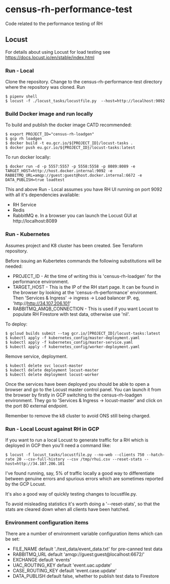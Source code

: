# census-rh-performance-test

Code related to the performance testing of RH

## Locust

For details about using Locust for load testing see https://docs.locust.io/en/stable/index.html


### Run - Local

Clone the repository. Change to the census-rh-performance-test directory where the repository was cloned. Run

    $ pipenv shell
    $ locust -f ./locust_tasks/locustfile.py  --host=http://localhost:9092

### Build Docker image and run locally 

To build and publish the docker image CATD recommended:

    $ export PROJECT_ID="census-rh-loadgen"
    $ gcp rh loadgen
    $ docker build -t eu.gcr.io/${PROJECT_ID}/locust-tasks .
    $ docker push eu.gcr.io/${PROJECT_ID}/locust-tasks:latest
    
To run docker locally:

    $ docker run -d -p 5557:5557 -p 5558:5558 -p 8089:8089 -e TARGET_HOST=http://host.docker.internal:9092 -e RABBITMQ_URL=amqp://guest:guest@host.docker.internal:6672 -e DATA_PUBLISH=true loadtest

This and above Run - Local assumes you have RH UI running on port 9092 with all it's dependencies available:
* RH Service
* Redis
* RabbitMQ
e.
In a browser you can launch the Locust GUI at http://localhost:8089


### Run - Kubernetes
Assumes project and K8 cluster has been created. See Terraform repository.

Before issuing an Kubertetes commands the following substitutions will be needed:
* PROJECT\_ID - At the time of writing this is 'census-rh-loadgen' for the performance environment.
* TARGET\_HOST - This is the IP of the RH start page. It can be found in the browser by looking at the 'census-rh-performance' environment. Then 'Services & Ingress' -> ingress -> Load balancer IP. eg, 'http://http://34.107.206.101'
* RABBITMQ\_AMQB\_CONNECTION - This is used if you want Locust to populate RH Firestore with test data, otherwise use 'nil'.

To deploy:

    $ gcloud builds submit --tag gcr.io/[PROJECT_ID]/locust-tasks:latest
    $ kubectl apply -f kubernetes_config/master-deployment.yaml
    $ kubectl apply -f kubernetes_config/master-service.yaml
    $ kubectl apply -f kubernetes_config/worker-deployment.yaml

Remove service, deployment.

    $ kubectl delete svc locust-master
    $ kubectl delete deployment locust-master
    $ kubectl delete deployment locust-worker

Once the services have been deployed you should be able to open a browser and go to the Locust master control panel.
You can launch it from the browser by firstly in GCP switching to the census-rh-loadgen environment. They go to 'Services & Ingress -> locust-master' and click on the port 80 external endpoint.

Remember to remove the k8 cluster to avoid ONS still being charged.


### Run - Local Locust against RH in GCP

If you want to run a local Locust to generate traffic for a RH which is deployed in GCP then 
you'll need a command like:

    $ locust -f locust_tasks/locustfile.py --no-web --clients 750 --hatch-rate 20 --csv-full-history --csv /tmp/rhui.csv --reset-stats --host=http://34.107.206.101

I've found running, say, 5% of traffic locally a good way to differentiate between genuine errors and spurious errors which are sometimes reported by the GCP Locust.

It's also a good way of quickly testing changes to locustfile.py.

To avoid misleading statistics it's worth doing a '--reset-stats', so that the stats are cleared down when all clients have been hatched.
    

### Environment configuration items

There are a number of environment variable configuration items which can be set:

* FILE_NAME default './test_data/event_data.txt' for pre-canned test data
* RABBITMQ_URL default 'amqp://guest:guest@localhost:6672/'
* EXCHANGE default 'events'
* UAC_ROUTING_KEY default 'event.uac.update'
* CASE_ROUTING_KEY default 'event.case.update'
* DATA_PUBLISH default false, whether to publish test data to Firestore

